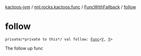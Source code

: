 [kactoos-jvm](../../index.md) / [nnl.rocks.kactoos.func](../index.md) / [FuncWithFallback](index.md) / [follow](./follow.md)

# follow

`private/*private to this*/ val follow: `[`Func`](../../nnl.rocks.kactoos/-func/index.md)`<`[`Y`](index.md#Y)`, `[`Y`](index.md#Y)`>`

The follow up func

